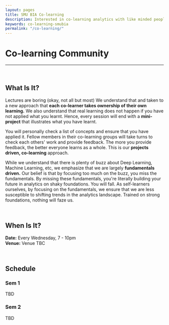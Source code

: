 ```yaml
---
layout: pages
title: SMU BIA Co-learning
description: Interested in co-learning analytics with like minded people? Join us today!
keywords: co-learning-smubia
permalink: "/co-learning/"
---
```


# Co-learning Community
---
<br>

## What Is It?

Lectures are boring (okay, not all but most) We understand that and taken to a new approach that **each co-learner takes ownership of their own learning.** We also understand that real learning does not happen if you have not applied what you learnt. Hence, every session will end with a **mini-project** that illustrates what you have learnt.

You will personally check a list of concepts and ensure that you have applied it. Fellow members in their co-learning groups will take turns to check each others' work and provide feedback. The more you provide feedback, the better everyone learns as a whole. This is our **projects driven, co-learning** approach.

While we understand that there is plenty of buzz about Deep Learning, Machine Learning, etc, we emphasize that we are largely **fundamentals driven.** Our belief is that by focusing too much on the buzz, you miss the fundamentals. By missing these fundamentals, you're literally building your future in analytics on shaky foundations. You will fall. As self-learners ourselves, by focusing on the fundamentals, we ensure that we are less susceptible to shifting trends in the analytics landscape. Trained on strong foundations, nothing will faze us.

<br>

## When Is It?

**Date:**
Every Wednesday, 7 - 10pm <br>
**Venue:**
Venue TBC

<br>

## Schedule

### Sem 1

TBD

### Sem 2

TBD
